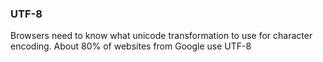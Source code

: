 ### UTF-8
Browsers need to know what unicode transformation to use for character encoding.  About 80% of websites from Google use UTF-8